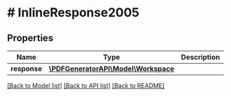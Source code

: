 # # InlineResponse2005

## Properties

Name | Type | Description | Notes
------------ | ------------- | ------------- | -------------
**response** | [**\PDFGeneratorAPI\Model\Workspace**](Workspace.md) |  | [optional] 

[[Back to Model list]](../../README.md#documentation-for-models) [[Back to API list]](../../README.md#documentation-for-api-endpoints) [[Back to README]](../../README.md)


